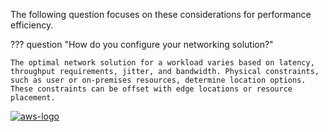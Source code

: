 The following question focuses on these considerations for performance efficiency.

??? question "How do you configure your networking solution?"

    The optimal network solution for a workload varies based on latency, throughput requirements, jitter, and bandwidth. Physical constraints, such as user or on-premises resources, determine location options. These constraints can be offset with edge locations or resource placement.

<a href="https://docs.aws.amazon.com/wellarchitected/latest/framework/perf-sel.html">![aws-logo](https://img.shields.io/badge/Amazon_AWS-FF9900?style=for-the-badge&logo=amazonaws&logoColor=white)</a>